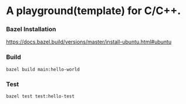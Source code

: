 # A playground(template) for C/C++.

### Bazel Installation
https://docs.bazel.build/versions/master/install-ubuntu.html#ubuntu

### Build
```
bazel build main:hello-world
```

### Test
```
bazel test test:hello-test
```
